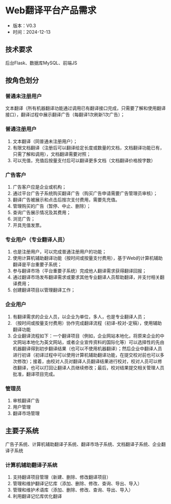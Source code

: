 # Web翻译平台产品需求
- 版本：V0.3
- 时间：2024-12-13
## 技术要求
后台Flask、数据库MySQL、前端JS
## 按角色划分
### 普通未注册用户
文本翻译（所有机器翻译功能通过调用已有翻译接口完成，只需要了解和使用翻译接口），翻译过程中展示翻译广告（每翻译1次刷新1次广告）；
### 普通注册用户
1. 文本翻译（同普通未注册用户）；
2. 有限文档翻译（注册后可以翻译给定长度或数量的文档，文档翻译功能已有，只需了解和调用），文档翻译需要对照；
3. 可以充值，充值后按量支付后可以翻译更多文档（文档翻译价格按字数）
### 广告客户
1. 广告客户应是企业或机构；
2. 通过平台广告子系统购买翻译广告（购买广告申请需要广告管理员审核）；
3. 翻译广告被展示和点击后按次支付费用，需要先充值。
4. 管理购买的广告（暂停、中止、删除）；
5. 查询广告展示情况及其费用；
6. 浏览广告；
7. 开具充值发票。
### 专业用户（专业翻译人员）
1. 也是注册用户，可以完成普通注册用户的功能；
2. 使用计算机辅助翻译功能（按时间或按量支付费用），基于Web的计算机辅助翻译是平台重要子系统；
3. 参与翻译市场（平台重要子系统）完成他人翻译需求获得翻译回报；
4. 通过翻译市场发布翻译需求或要求其他专业翻译人员帮助翻译，并支付相关翻译费用；
5. 创建翻译项目以管理翻译工作；
### 企业用户
1. 有翻译需求的企业人员，以企业为单位，多人，也是专业翻译人员；
2. （按时间或按量支付费用）协作完成翻译流程（初译-校对-定稿），使用辅助翻译功能
3. 企业翻译流程如下：一个翻译项目（例如，企业网站本地化，将原来企业的中文网站本地化为英文网站，或者企业宣传资料的国际化等）可以选择性的先由机器翻译得到初步翻译结果（也可以不使用机器翻译）；然后企业中翻译人员进行初译（初译过程中可以使用计算机辅助翻译功能，在提交校对前也可以多次修改）；接着，由校对人员对翻译人员翻译结果进行校对，校对人员可以修改翻译，也可以打回让翻译人员继续修改；最后，校对结果提交相关管理人员批准，翻译项目完成。
### 管理员
1. 审核翻译广告
2. 用户管理
3. 翻译市场管理
## 主要子系统
广告子系统、计算机辅助翻译子系统、翻译市场子系统、文档翻译子系统、企业翻译子系统
### 计算机辅助翻译子系统
1. 支持翻译项目管理（新建、删除、修改翻译项目）
2. 管理和维护翻译记忆库（添加、删除、修改、查询、导出、导入）
3. 管理和维护术语库（添加、删除、修改、查询、导出、导入）
4. 利用翻译记忆库优化翻译

